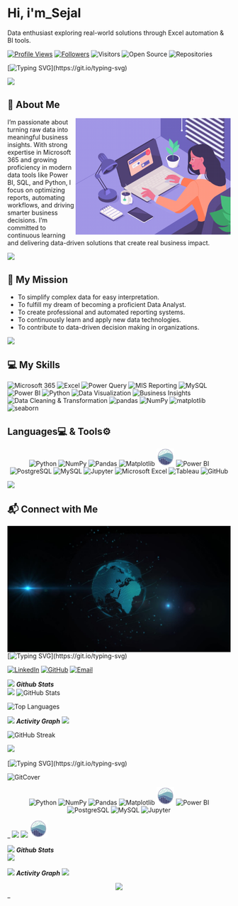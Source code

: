 # Hi, i'm_Sejal
Data enthusiast exploring real-world solutions through Excel automation & BI tools.

[![Profile Views](https://komarev.com/ghpvc/?username=sejalm057&color=blueviolet)](https://github.com/sejalm057)
[![Followers](https://img.shields.io/github/followers/sejalm057?label=Followers&style=social)](https://github.com/sejalm057?tab=followers)
![Visitors](https://visitor-badge.laobi.icu/badge?page_id=sejalm057.sejalm057)
![Open Source](https://img.shields.io/badge/OS-Contributor-217346?style=for-the-badge&labelColor=00C4CC)
![Repositories](https://img.shields.io/badge/Repositories-2-F29111?style=for-the-badge&labelColor=D83B01)

<!-- Typing Animation -->
[![Typing SVG](https://readme-typing-svg.herokuapp.com?color=0DAD8D&lines=👋+Hi+everyone!;I'm+passionate+data+enthusiast.;Actively+developing+skills+in+Data+Analysis+and+Business+Intelligence.;Working+with+SQL,+Excel,+Power+BI,+and+real-world+datasets.)](https://git.io/typing-svg)

<img src="https://user-images.githubusercontent.com/73097560/115834477-dbab4500-a447-11eb-908a-139a6edaec5c.gif">

## 👤 About Me

<img align="right" alt="Girl working on computer" width="350" src="Violet.gif" /> 

I’m passionate about turning raw data into meaningful business insights.
With strong expertise in Microsoft 365 and growing proficiency in modern data tools like
Power BI, SQL, and Python, I focus on optimizing reports, automating workflows,
and driving smarter business decisions. I’m committed to continuous learning
and delivering data-driven solutions that create real business impact.

<img src="https://user-images.githubusercontent.com/73097560/115834477-dbab4500-a447-11eb-908a-139a6edaec5c.gif">

## 🚀 My Mission 

- To simplify complex data for easy interpretation.
- To fulfill my dream of becoming a proficient Data Analyst.
- To create professional and automated reporting systems.
- To continuously learn and apply new data technologies.
- To contribute to data-driven decision making in organizations.

<img src="https://user-images.githubusercontent.com/73097560/115834477-dbab4500-a447-11eb-908a-139a6edaec5c.gif">
  
## 💻 My Skills

![Microsoft 365](https://img.shields.io/badge/Microsoft%20365-D83B01?style=for-the-badge&logo=microsoftoffice&logoColor=white)
![Excel](https://img.shields.io/badge/Excel-217346?style=for-the-badge&logo=microsoft-excel&logoColor=white)
![Power Query](https://img.shields.io/badge/Power_Query-4F85C9?style=for-the-badge&logo=microsoft-powerquery&logoColor=white)
![MIS Reporting](https://img.shields.io/badge/MIS_Reporting-F57C00?style=for-the-badge&logo=analytics&logoColor=white)
![MySQL](https://img.shields.io/badge/MySQL-4479A1?style=for-the-badge&logo=mysql&logoColor=white)
![Power BI](https://img.shields.io/badge/Power_BI-F2C811?style=for-the-badge&logo=microsoft-powerbi&logoColor=black)
![Python](https://img.shields.io/badge/Python-008080?style=for-the-badge&logo=python&logoColor=white)
![Data Visualization](https://img.shields.io/badge/Data%20Visualization-8A2BE2?style=for-the-badge&logo=databricks&logoColor=white)
![Business Insights](https://img.shields.io/badge/Business%20Insights-F29111?style=for-the-badge&logo=bar-chart&logoColor=white)
![Data Cleaning & Transformation](https://img.shields.io/badge/Data%20Cleaning%20%26%20Transformation-B22222?style=for-the-badge&logo=powerbi&logoColor=white)
![pandas](https://img.shields.io/badge/pandas-150458?style=for-the-badge&logo=pandas&logoColor=white)
![NumPy](https://img.shields.io/badge/NumPy-013243?style=for-the-badge&logo=numpy&logoColor=white)
![matplotlib](https://img.shields.io/badge/matplotlib-fc4f30?style=for-the-badge&logo=matplotlib&logoColor=white)
![seaborn](https://img.shields.io/badge/seaborn-1a73e8?style=for-the-badge&logo=seaborn&logoColor=white)

## Languages💻 & Tools⚙️

<p align="center">
  <img src="https://cdn.jsdelivr.net/gh/devicons/devicon/icons/python/python-original.svg" alt="Python" width="40" height="40"/> 
  <img src="https://cdn.jsdelivr.net/gh/devicons/devicon/icons/numpy/numpy-original.svg" alt="NumPy" width="30" height="30"/> 
  <img src="https://cdn.jsdelivr.net/gh/devicons/devicon/icons/pandas/pandas-original.svg" alt="Pandas" width="40" height="40"/> 
  <img src="https://upload.wikimedia.org/wikipedia/commons/8/84/Matplotlib_icon.svg" alt="Matplotlib" width="30" height="30"/>
 <img src="https://raw.githubusercontent.com/teamedwardforever/Readme-Generator/71f25dd8b98329b168142a6b782a107b75eab178/svg/Skills/ML/logo-mark-lightbg.svg" alt="SeaBorn" width="40" height="40"/>
 <img src="https://upload.wikimedia.org/wikipedia/commons/c/cf/New_Power_BI_Logo.svg" alt="Power BI" width="30" height="30"/> 
 <img src="https://cdn.jsdelivr.net/gh/devicons/devicon/icons/postgresql/postgresql-original.svg" alt="PostgreSQL" width="40" height="40"/> 
<img src="https://upload.wikimedia.org/wikipedia/en/d/dd/MySQL_logo.svg" alt="MySQL" width="70" height="45"/>
<img src="https://upload.wikimedia.org/wikipedia/commons/3/38/Jupyter_logo.svg" alt="Jupyter" width="70" height="40"/>
<!-- <img src="https://seaborn.pydata.org/_static/logo-wide-lightbg.svg" alt="Seaborn" width="120" height="120"/> -->
<img src="https://upload.wikimedia.org/wikipedia/commons/7/73/Microsoft_Excel_2013-2019_logo.svg" alt="Microsoft Excel" width="40" height="40"/>
<img src="https://cdn.worldvectorlogo.com/logos/tableau-software.svg" alt="Tableau" width="40" height="40"/>
<img src="https://cdn.jsdelivr.net/gh/devicons/devicon/icons/github/github-original.svg" alt="GitHub" width="40" height="40"/>
</p>

<img src="https://user-images.githubusercontent.com/73097560/115834477-dbab4500-a447-11eb-908a-139a6edaec5c.gif">

## 📬 Connect with Me

<img align="right" alt="GitCover" src="Globe.jpg" />

[![Typing SVG](https://readme-typing-svg.herokuapp.com?color=0DAD8D&lines=Let’s+connect+and+collaborate+on+meaningful+projects!;Reach+me+via+X,+LinkedIn,+GitHub,+Email+or+my+Website+🌐;Click+the+buttons+below+to+connect+with+me+directly!)](https://git.io/typing-svg)

[![LinkedIn](https://img.shields.io/badge/LinkedIn-0072C6?style=for-the-badge&logo=linkedin&logoColor=white)](https://www.linkedin.com/in/sejal-mourya-b5abab345/)
[![GitHub](https://img.shields.io/badge/GitHub-4B0082?style=for-the-badge&logo=github&logoColor=white)](https://github.com/sejalm057)
[![Email](https://img.shields.io/badge/Email-B22222?style=for-the-badge&logo=gmail&logoColor=white)](mailto:sejalm347@gmail.com)
<!-- <a href="https://www.linkedin.com/in/YOUR_LINKEDIN/"><img src="https://cdn-icons-png.flaticon.com/512/174/174857.png" alt="LinkedIn" width="30" height="30"/></a>
<a href="mailto:YOUR_EMAIL@gmail.com"><img src="https://cdn-icons-png.flaticon.com/512/732/732200.png" alt="Email" width="30" height="30"/></a> -->

<!-- ## 📊 GitHub Stats -->
<img src="https://media.giphy.com/media/iY8CRBdQXODJSCERIr/giphy.gif" width="35">&nbsp;***Github Stats***  
<img src="https://user-images.githubusercontent.com/73097560/115834477-dbab4500-a447-11eb-908a-139a6edaec5c.gif">
![GitHub Stats](https://github-readme-stats.vercel.app/api?username=sejalm057&show_icons=true&theme=midnight-purple)

![Top Languages](https://github-readme-stats.vercel.app/api/top-langs/?username=sejalm057&layout=compact&theme=midnight-purple)

<!--## 🤝 Thanks for Visiting! -->

<img src="https://media4.giphy.com/media/v1.Y2lkPTc5MGI3NjExOGgwbWpid3JycW56ZzVlcGc2aWExMzN3M25qY25pNzRoYjNqNWNobSZlcD12MV9pbnRlcm5hbF9naWZfYnlfaWQmY3Q9cw/d56Di5yqBRq9KnSZX6/giphy.webp" width="35">&nbsp;***Activity Graph*** 
<img src="https://user-images.githubusercontent.com/73097560/115834477-dbab4500-a447-11eb-908a-139a6edaec5c.gif">

![GitHub Streak](https://github-readme-streak-stats.herokuapp.com/?user=sejalm057&theme=dark) 

<img src="https://user-images.githubusercontent.com/73097560/115834477-dbab4500-a447-11eb-908a-139a6edaec5c.gif">

[![Typing SVG](https://readme-typing-svg.herokuapp.com?color=8A2BE2&lines=🤝Thank+you+for+visiting+my+GitHub+profile!;Let’s+connect+and+grow+together+in+the+data+world+🚀;Feel+free+to+check+out+my+repositories+and+ongoing+projects.)](https://git.io/typing-svg)

<!-- Dynamic Repositories Badge (Enable Later) -->
<!-- ![Repositories](https://img.shields.io/github/repo-count/rajeevgit8055hub?color=blue&style=for-the-badge) -->
<!--my_image ![GitHub Contributions](https://github.com/rajeevgit8055hub.png?tab=overview&theme=midnight-purple) -->

<img width="500" alt="GitCover" src="HQLi.gif" />




<p align="center">
  <img src="https://cdn.jsdelivr.net/gh/devicons/devicon/icons/python/python-original.svg" alt="Python" width="40" height="40"/> 
  <img src="https://cdn.jsdelivr.net/gh/devicons/devicon/icons/numpy/numpy-original.svg" alt="NumPy" width="30" height="30"/> 
  <img src="https://cdn.jsdelivr.net/gh/devicons/devicon/icons/pandas/pandas-original.svg" alt="Pandas" width="40" height="40"/> 
  <img src="https://upload.wikimedia.org/wikipedia/commons/8/84/Matplotlib_icon.svg" alt="Matplotlib" width="30" height="30"/>
 <img src="https://raw.githubusercontent.com/teamedwardforever/Readme-Generator/71f25dd8b98329b168142a6b782a107b75eab178/svg/Skills/ML/logo-mark-lightbg.svg" alt="SeaBorn" width="40" height="40"/>
 <img src="https://upload.wikimedia.org/wikipedia/commons/c/cf/New_Power_BI_Logo.svg" alt="Power BI" width="30" height="30"/> 
 <img src="https://cdn.jsdelivr.net/gh/devicons/devicon/icons/postgresql/postgresql-original.svg" alt="PostgreSQL" width="40" height="40"/> 
<img src="https://upload.wikimedia.org/wikipedia/en/d/dd/MySQL_logo.svg" alt="MySQL" width="70" height="45"/>
<img src="https://upload.wikimedia.org/wikipedia/commons/3/38/Jupyter_logo.svg" alt="Jupyter" width="70" height="40"/>
<!-- <img src="https://seaborn.pydata.org/_static/logo-wide-lightbg.svg" alt="Seaborn" width="120" height="120"/> -->
</p>



<!-- LinkedIn (official blue) 
<a href="https://www.linkedin.com/in/YOUR_LINKEDIN/">
    <img src="https://cdn.jsdelivr.net/gh/devicons/devicon/icons/linkedin/linkedin-original.svg" alt="LinkedIn" width="30" height="30"/>
  </a> -->

<!-- GitHUb 
<a href="https://github.com/YOUR_GITHUB_USERNAME"><img src="https://cdn-icons-png.flaticon.com/512/25/25231.png" alt="GitHub" width="30" height="30"/></a> -->

<!-- X / Twitter (X) 
<a href="https://twitter.com/YOUR_X_USERNAME">
    <img src="https://cdn.jsdelivr.net/gh/devicons/devicon/icons/twitter/twitter-original.svg" alt="X" width="30" height="30" style="filter: brightness(0) invert(1);"/>
  </a>
</p>  -->

<!-- X / Twitter (Bird logo) 
 <!-- <a href="https://twitter.com/YOUR_X_USERNAME"><img src="https://cdn-icons-png.flaticon.com/512/733/733579.png" alt="X" width="30" height="30"/></a> -->
 
<!--------------------------------->_

<img src="https://user-images.githubusercontent.com/73097560/115834477-dbab4500-a447-11eb-908a-139a6edaec5c.gif">

<img src="https://user-images.githubusercontent.com/73097560/115834477-dbab4500-a447-11eb-908a-139a6edaec5c.gif">

 <img src="https://raw.githubusercontent.com/teamedwardforever/Readme-Generator/71f25dd8b98329b168142a6b782a107b75eab178/svg/Skills/ML/logo-mark-lightbg.svg" alt="SeaBorn" width="40" height="40"/>


<!-- Github Stats -->
<img src="https://media.giphy.com/media/iY8CRBdQXODJSCERIr/giphy.gif" width="35">&nbsp;***Github Stats***  
<img src="https://user-images.githubusercontent.com/73097560/115834477-dbab4500-a447-11eb-908a-139a6edaec5c.gif">

<img src="https://media4.giphy.com/media/v1.Y2lkPTc5MGI3NjExOGgwbWpid3JycW56ZzVlcGc2aWExMzN3M25qY25pNzRoYjNqNWNobSZlcD12MV9pbnRlcm5hbF9naWZfYnlfaWQmY3Q9cw/d56Di5yqBRq9KnSZX6/giphy.webp" width="35">&nbsp;***Activity Graph*** 
<img src="https://user-images.githubusercontent.com/73097560/115834477-dbab4500-a447-11eb-908a-139a6edaec5c.gif">

<div align="center">
  <img src="https://github-readme-activity-graph.vercel.app/graph?username=sejalm057&theme=nightowl"/>
</div>

<!--------------------------------->_

